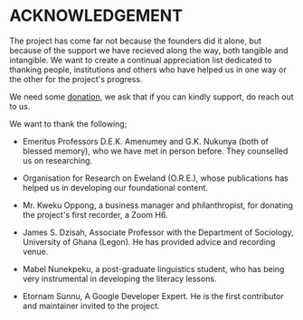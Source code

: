 # ACKNOWLEDGEMENT

The project has come far not because the founders did it alone, but because of the support we have recieved along the way, both tangible and intangible. We want to create a continual appreciation list dedicated to thanking people, institutions and others who have helped us in one way or the other for the project's progress. 

We need some [donation](https://drive.google.com/file/d/10gl1o6-928naqiFTMMYLVYI6dKCafpDw/view?usp=sharing), we ask that if you can kindly support, do reach out to us. 

We want to thank the following; 

- Emeritus Professors D.E.K. Amenumey and G.K. Nukunya (both of blessed memory), who we have met in person before. They counselled us on researching. 

- Organisation for Research on Eweland (O.R.E.), whose publications has helped us in developing our foundational content.

- Mr. Kweku Oppong, a business manager and philanthropist, for donating the project's first recorder, a Zoom H6. 

- James S. Dzisah, Associate Professor with the Department of Sociology, University of Ghana (Legon). He has provided advice and recording venue. 

- Mabel Nunekpeku, a post-graduate linguistics student, who has being very instrumental in developing the literacy lessons. 

- Etornam Sunnu, A Google Developer Expert. He is the first contributor and maintainer invited to the project. 
